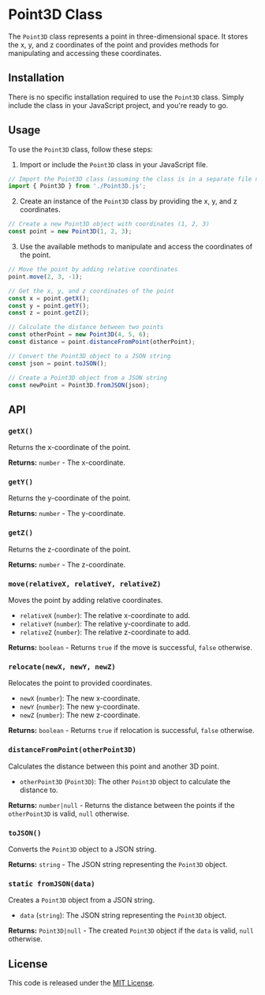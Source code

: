 
# Point3D Class

The `Point3D` class represents a point in three-dimensional space. It stores the x, y, and z coordinates of the point and provides methods for manipulating and accessing these coordinates.

## Installation

There is no specific installation required to use the `Point3D` class. Simply include the class in your JavaScript project, and you're ready to go.

## Usage

To use the `Point3D` class, follow these steps:

1. Import or include the `Point3D` class in your JavaScript file.

```js
// Import the Point3D class (assuming the class is in a separate file named 'Point3D.js')
import { Point3D } from './Point3D.js';
```

2. Create an instance of the `Point3D` class by providing the x, y, and z coordinates.

```js
// Create a new Point3D object with coordinates (1, 2, 3)
const point = new Point3D(1, 2, 3);
```

3. Use the available methods to manipulate and access the coordinates of the point.

```js
// Move the point by adding relative coordinates
point.move(2, 3, -1);

// Get the x, y, and z coordinates of the point
const x = point.getX();
const y = point.getY();
const z = point.getZ();

// Calculate the distance between two points
const otherPoint = new Point3D(4, 5, 6);
const distance = point.distanceFromPoint(otherPoint);

// Convert the Point3D object to a JSON string
const json = point.toJSON();

// Create a Point3D object from a JSON string
const newPoint = Point3D.fromJSON(json);
```

## API

### `getX()`

Returns the x-coordinate of the point.

**Returns:** `number` - The x-coordinate.

### `getY()`

Returns the y-coordinate of the point.

**Returns:** `number` - The y-coordinate.

### `getZ()`

Returns the z-coordinate of the point.

**Returns:** `number` - The z-coordinate.

### `move(relativeX, relativeY, relativeZ)`

Moves the point by adding relative coordinates.

- `relativeX` (`number`): The relative x-coordinate to add.
- `relativeY` (`number`): The relative y-coordinate to add.
- `relativeZ` (`number`): The relative z-coordinate to add.

**Returns:** `boolean` - Returns `true` if the move is successful, `false` otherwise.

### `relocate(newX, newY, newZ)`

Relocates the point to provided coordinates.

- `newX` (`number`): The new x-coordinate.
- `newY` (`number`): The new y-coordinate.
- `newZ` (`number`): The new z-coordinate.

**Returns:** `boolean` - Returns `true` if relocation is successful, `false` otherwise.

### `distanceFromPoint(otherPoint3D)`

Calculates the distance between this point and another 3D point.

- `otherPoint3D` (`Point3D`): The other `Point3D` object to calculate the distance to.

**Returns:** `number|null` - Returns the distance between the points if the `otherPoint3D` is valid, `null` otherwise.

### `toJSON()`

Converts the `Point3D` object to a JSON string.

**Returns:** `string` - The JSON string representing the `Point3D` object.

### `static fromJSON(data)`

Creates a `Point3D` object from a JSON string.

- `data` (`string`): The JSON string representing the `Point3D` object.

**Returns:** `Point3D|null` - The created `Point3D` object if the `data` is valid, `null` otherwise.

## License

This code is released under the [MIT License](LICENSE).
```
